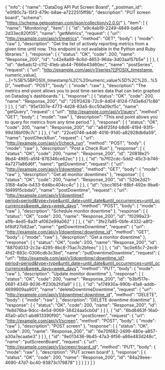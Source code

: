{
  "info": {
    "name": "DataDog API Put Screen Board",
    "_postman_id": "e0f80c7a-15f3-479c-b8ae-a7222515ff9b",
    "description": "PUT screen board",
    "schema": "https://schema.getpostman.com/json/collection/v2.0.0/"
  },
  "item": [
    {
      "name": "Monitoring",
      "item": [
        {
          "id": "e9c4ab19-2249-4849-ba64-2d33ec820f05",
          "name": "getMetrics",
          "request": {
            "url": "http://example.com/api/v1/metrics",
            "method": "GET",
            "body": {
              "mode": "raw"
            },
            "description": "Get the list of actively reporting metrics from a given time until now. This endpoint is not available in the Python and Ruby libraries."
          },
          "response": [
            {
              "status": "OK",
              "code": 200,
              "name": "Response_200",
              "id": "c42e8a89-8c6d-4653-96da-3d03aa157b5e"
            }
          ]
        },
        {
          "id": "de6adc12-c112-41eb-ab44-7666e43d60ec",
          "name": "postSeries",
          "request": {
            "url": "http://example.com/api/v1/series?[[POSIX_timestamp, numeric_value], ...]=%5B%5BPOSIX_timestamp%2C%20numeric_value%5D%2C%20...%5D",
            "method": "POST",
            "body": {
              "mode": "raw"
            },
            "description": "The metrics end-point allows you to post time-series data that can be\n          graphed on Datadog's dashboards."
          },
          "response": [
            {
              "status": "OK",
              "code": 200,
              "name": "Response_200",
              "id": "251f2428-72c9-4d04-8124-f7d3e6d71c86"
            }
          ]
        },
        {
          "id": "95e1307e-4773-4d28-83a5-8cc50a09cf5c",
          "name": "getQuery",
          "request": {
            "url": "http://example.com/api/v1/query",
            "method": "GET",
            "body": {
              "mode": "raw"
            },
            "description": "This end point allows you to query for metrics from any time period."
          },
          "response": [
            {
              "status": "OK",
              "code": 200,
              "name": "Response_200",
              "id": "a84f25fd-b8d6-4194-93f5-99d38bf09c7c"
            }
          ]
        },
        {
          "id": "22ce0746-a4d6-4016-91d0-a82928db6a59",
          "name": "postCheckRun",
          "request": {
            "url": "http://example.com/api/v1/check_run",
            "method": "POST",
            "body": {
              "mode": "raw"
            },
            "description": "Post a Check Run"
          },
          "response": [
            {
              "status": "OK",
              "code": 200,
              "name": "Response_200",
              "id": "20818e21-9bd4-4985-a5f4-876346ce62ec"
            }
          ]
        },
        {
          "id": "b7f02cdc-5dd2-45c3-b746-4a7271a86d6f",
          "name": "getDowntime",
          "request": {
            "url": "http://example.com/api/v1/downtime",
            "method": "GET",
            "body": {
              "mode": "raw"
            },
            "description": "Get all monitor downtimes"
          },
          "response": [
            {
              "status": "OK",
              "code": 200,
              "name": "Response_200",
              "id": "520e2d21-3168-4a0e-b433-6d4bc404cc4c"
            }
          ]
        },
        {
          "id": "cbcc1654-88bf-492e-9ba6-1d49915cbda0",
          "name": "postDowntime",
          "request": {
            "url": "http://example.com/api/v1/downtime?period=period&type=type&until_date=until_date&until_occurrences=until_occurrences&week_days=week_days",
            "method": "POST",
            "body": {
              "mode": "raw"
            },
            "description": "Schedule monitor downtime"
          },
          "response": [
            {
              "status": "OK",
              "code": 200,
              "name": "Response_200",
              "id": "f0299a23-a1fb-4ed5-8a3f-af062e99a062"
            }
          ]
        },
        {
          "id": "3fe27a85-0bfe-4332-a8f2-bf8df27b82ae",
          "name": "getDowntimeDowntime",
          "request": {
            "url": "http://example.com/api/v1/downtime/:downtime_id",
            "method": "GET",
            "body": {
              "mode": "raw"
            },
            "description": "Get a monitor downtime"
          },
          "response": [
            {
              "status": "OK",
              "code": 200,
              "name": "Response_200",
              "id": "8870d033-2c3a-4295-8bc8-75ac7c2bfeec"
            }
          ]
        },
        {
          "id": "bc0e65c7-2ec8-4fd2-883c-0306cdb3c3bd",
          "name": "putDowntimeDowntime",
          "request": {
            "url": "http://example.com/api/v1/downtime/:downtime_id?period=period&type=type&until_date=until_date&until_occurrences=until_occurrences&week_days=week_days",
            "method": "PUT",
            "body": {
              "mode": "raw"
            },
            "description": "Update monitor downtime"
          },
          "response": [
            {
              "status": "OK",
              "code": 200,
              "name": "Response_200",
              "id": "b3bf517e-0681-4349-8036-ff230b2fd1a9"
            }
          ]
        },
        {
          "id": "e174930a-990b-41a8-addb-4699909aa901",
          "name": "deleteDowntimeDowntime",
          "request": {
            "url": "http://example.com/api/v1/downtime/:downtime_id",
            "method": "DELETE",
            "body": {
              "mode": "raw"
            },
            "description": "DELETE downtime downtime"
          },
          "response": [
            {
              "status": "OK",
              "code": 200,
              "name": "Response_200",
              "id": "fe8d76ba-9dcc-4e5d-9069-38424aa5cb0d"
            }
          ]
        },
        {
          "id": "6bd8463f-16a0-45a0-a0c1-abd613390f90",
          "name": "postScreen",
          "request": {
            "url": "http://example.com/api/v1/screen",
            "method": "POST",
            "body": {
              "mode": "raw"
            },
            "description": "POST screen"
          },
          "response": [
            {
              "status": "OK",
              "code": 200,
              "name": "Response_200",
              "id": "6e70f682-2499-480e-a857-a30a7ecaabe3"
            }
          ]
        },
        {
          "id": "9e013436-9b45-47a3-8f56-a86e483d248c",
          "name": "putScreenBoard",
          "request": {
            "url": "http://example.com/api/v1/screen/:board_id",
            "method": "PUT",
            "body": {
              "mode": "raw"
            },
            "description": "PUT screen board"
          },
          "response": [
            {
              "status": "OK",
              "code": 200,
              "name": "Response_200",
              "id": "84a29eee-4690-47d7-bc40-93873c179878"
            }
          ]
        }
      ]
    }
  ]
}